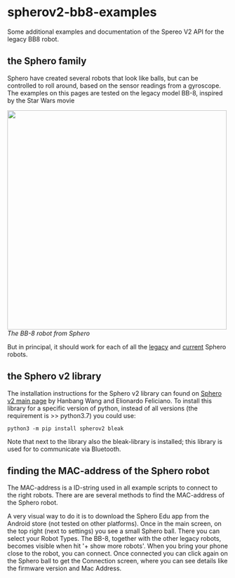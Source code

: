 # spherov2-bb8-examples
Some additional examples and documentation of the Spereo V2 API for the legacy BB8 robot.

## the Sphero family

Sphero have created several robots that look like balls, but can be controlled to roll around, based on the sensor readings from a gyroscope. The examples on this pages are tested on the legacy model BB-8, inspired by the Star Wars movie

<html><img src=https://cdn.shopify.com/s/files/1/0306/6419/6141/files/photo-bb8-b_w.jpg?v=1713374234 height=500><br><i>The BB-8 robot from Sphero</i></html>

But in principal, it should work for each of all the [legacy](https://sphero.com/pages/legacy-products) and [current](https://sphero.com/collections/coding-robots/type_robot) Sphero robots.

## the Sphero v2 library

The installation instructions for the Sphero v2 library can found on [Sphero v2 main page](https://spherov2.readthedocs.io/en/latest/index.html) by Hanbang Wang and Elionardo Feliciano. 
To install this library for a specific version of python, instead of all versions (the requirement is >> python3.7) you could use:

`python3 -m pip install spherov2 bleak`

Note that next to the library also the bleak-library is installed; this library is used for to communicate via Bluetooth.

## finding the MAC-address of the Sphero robot

The MAC-address is a ID-string used in all example scripts to connect to the right robots. There are are several methods to find the MAC-address of the Sphero robot.

A very visual way to do it is to download the Sphero Edu app from the Android store (not tested on other platforms). Once in the main screen, on the top right (next to settings) you see a small Sphero ball. There you can select your Robot Types. The BB-8, together with the other legacy robots, becomes visible when hit '+ show more robots'. When you bring your phone close to the robot, you can connect. Once connected you can click again on the Sphero ball to get the Connection screen, where you can see details like the firmware version and Mac Address.

